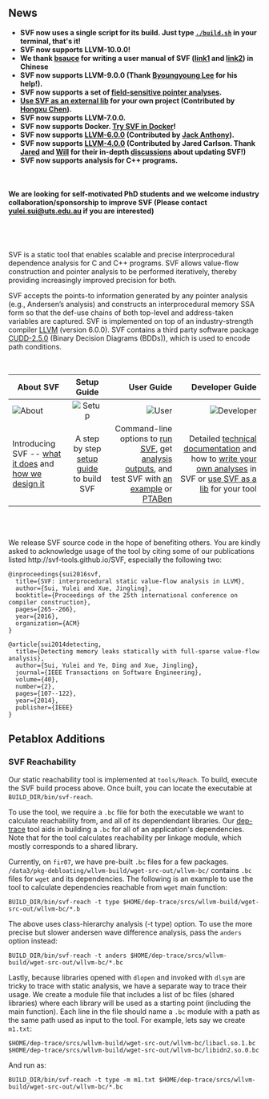 ## News
* <b>SVF now uses a single script for its build. Just type [`./build.sh`](https://github.com/SVF-tools/SVF/blob/master/build.sh) in your terminal, that's it!</b>
* <b>SVF now supports LLVM-10.0.0! </b>
* <b>We thank [bsauce](https://github.com/bsauce) for writing a user manual of SVF ([link1](https://www.jianshu.com/p/068a08ec749c) and [link2](https://www.jianshu.com/p/777c30d4240e)) in Chinese </b>
* <b>SVF now supports LLVM-9.0.0 (Thank [Byoungyoung Lee](https://github.com/SVF-tools/SVF/issues/142) for his help!). </b>
* <b>SVF now supports a set of [field-sensitive pointer analyses](https://yuleisui.github.io/publications/sas2019a.pdf). </b>
* <b>[Use SVF as an external lib](https://github.com/SVF-tools/SVF/wiki/Using-SVF-as-a-lib-in-your-own-tool) for your own project (Contributed by [Hongxu Chen](https://github.com/HongxuChen)). </b>
* <b>SVF now supports LLVM-7.0.0. </b>
* <b>SVF now supports Docker. [Try SVF in Docker](https://github.com/SVF-tools/SVF/wiki/Try-SVF-in-Docker)! </b>
* <b>SVF now supports [LLVM-6.0.0](https://github.com/svf-tools/SVF/pull/38) (Contributed by [Jack Anthony](https://github.com/jackanth)). </b>
* <b>SVF now supports [LLVM-4.0.0](https://github.com/svf-tools/SVF/pull/23) (Contributed by Jared Carlson. Thank [Jared](https://github.com/jcarlson23) and [Will](https://github.com/dtzWill) for their in-depth [discussions](https://github.com/svf-tools/SVF/pull/18) about updating SVF!) </b>
* <b>SVF now supports analysis for C++ programs.</b>
<br />

#### We are looking for self-motivated PhD students and we welcome industry collaboration/sponsorship to improve SVF (Please contact yulei.sui@uts.edu.au if you are interested)


<br />
<br />
<br />
SVF is a static tool that enables scalable and precise interprocedural dependence analysis for C and C++ programs. SVF allows value-flow construction and pointer analysis to be performed iteratively, thereby providing increasingly improved precision for both. 

SVF accepts the points-to information generated by any pointer analysis (e.g., Andersen’s analysis) and constructs an interprocedural memory SSA form so that the def-use chains of both top-level and address-taken variables are captured. SVF is implemented on top of an industry-strength compiler [LLVM](http://llvm.org) (version 6.0.0). SVF contains a third party software package [CUDD-2.5.0](http://vlsi.colorado.edu/~fabio/CUDD/) (Binary Decision Diagrams (BDDs)), which is used to encode path conditions.

<br />

| About SVF       | Setup  Guide         | User Guide  | Developer Guide  |
| ------------- |:-------------:| -----:|-----:|
| ![About](https://github.com/svf-tools/SVF/blob/master/images/help.png?raw=true)| ![Setup](https://github.com/svf-tools/SVF/blob/master/images/tools.png?raw=true)  | ![User](https://github.com/svf-tools/SVF/blob/master/images/users.png?raw=true)  |  ![Developer](https://github.com/svf-tools/SVF/blob/master/images/database.png?raw=true) 
| Introducing SVF -- [what it does](https://github.com/svf-tools/SVF/wiki/About#what-is-svf) and [how we design it](https://github.com/svf-tools/SVF/wiki/SVF-Design#svf-design)      | A step by step [setup guide](https://github.com/svf-tools/SVF/wiki/Setup-Guide#getting-started) to build SVF | Command-line options to [run SVF](https://github.com/svf-tools/SVF/wiki/User-Guide#quick-start), get [analysis outputs](https://github.com/svf-tools/SVF/wiki/User-Guide#analysis-outputs), and test SVF with [an example](https://github.com/svf-tools/SVF/wiki/Analyze-a-Simple-C-Program) or [PTABen](https://github.com/SVF-tools/PTABen) | Detailed [technical documentation](https://github.com/svf-tools/SVF/wiki/Technical-documentation) and how to [write your own analyses](https://github.com/svf-tools/SVF/wiki/Write-your-own-analysis-in-SVF) in SVF or [use SVF as a lib](https://github.com/SVF-tools/SVF/wiki/Using-SVF-as-a-lib-in-your-own-tool) for your tool  |


<br />
<br />
<p>We release SVF source code in the hope of benefiting others. You are kindly asked to acknowledge usage of the tool by citing some of our publications listed http://svf-tools.github.io/SVF, especially the following two: </p>

```
@inproceedings{sui2016svf,
  title={SVF: interprocedural static value-flow analysis in LLVM},
  author={Sui, Yulei and Xue, Jingling},
  booktitle={Proceedings of the 25th international conference on compiler construction},
  pages={265--266},
  year={2016},
  organization={ACM}
}
```

```
@article{sui2014detecting,
  title={Detecting memory leaks statically with full-sparse value-flow analysis},
  author={Sui, Yulei and Ye, Ding and Xue, Jingling},
  journal={IEEE Transactions on Software Engineering},
  volume={40},
  number={2},
  pages={107--122},
  year={2014},
  publisher={IEEE}
}
```

## Petablox Additions

### SVF Reachability

Our static reachability tool is implemented at `tools/Reach`. To build, execute the SVF build process above. Once built, you can locate the executable at `BUILD_DIR/bin/svf-reach`.

To use the tool, we require a `.bc` file for both the executable we want to calculate reachability from, and all of its dependendant libraries. Our [dep-trace](https://github.com/petablox/dep-trace/tree/better-symbols) tool aids in building a `.bc` for all of an application's dependencies. Note that for the tool calculates reachability per linkage module, which mostly corresponds to a shared library. 

Currently, on `fir07`, we have pre-built `.bc` files for a few packages. `/data3/pkg-debloating/wllvm-build/wget-src-out/wllvm-bc/` contains `.bc` files for `wget` and its dependencies. The following is an example to use the tool to calculate dependencies reachable from `wget` main function:

```
BUILD_DIR/bin/svf-reach -t type $HOME/dep-trace/srcs/wllvm-build/wget-src-out/wllvm-bc/*.b
```

The above uses class-hierarchy analysis (-t type) option. To use the more precise but slower andersen wave difference analysis, pass the `anders` option instead:

```
BUILD_DIR/bin/svf-reach -t anders $HOME/dep-trace/srcs/wllvm-build/wget-src-out/wllvm-bc/*.bc
```

Lastly, because libraries opened with `dlopen` and invoked with `dlsym` are tricky to trace with static analysis, we have a separate way to trace their usage. We create a module file that includes a list of bc files (shared libraries) where each library will be used as a starting point (including the main function).  Each line in the file should name a `.bc` module with a path as the same path used as input to the tool.  For example, lets say we create `m1.txt`:

```
$HOME/dep-trace/srcs/wllvm-build/wget-src-out/wllvm-bc/libacl.so.1.bc
$HOME/dep-trace/srcs/wllvm-build/wget-src-out/wllvm-bc/libidn2.so.0.bc
```
And run as:

```
BUILD_DIR/bin/svf-reach -t type -m m1.txt $HOME/dep-trace/srcs/wllvm-build/wget-src-out/wllvm-bc/*.bc
```
